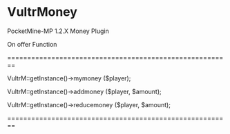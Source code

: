 # VultrMoney
PocketMine-MP 1.2.X Money Plugin

On offer Function

========================================================

VultrM::getInstance()->mymoney ($player);

VultrM::getInstance()->addmoney ($player, $amount);

VultrM::getInstance()->reducemoney ($player, $amount);

========================================================
